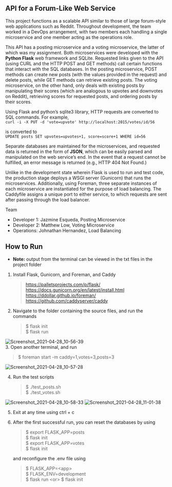 ## API for a Forum-Like Web Service
This project functions as a scalable API similar to those of large forum-style web applications such as Reddit. Throughout development, the team worked in a DevOps arrangement, with two members each handling a single microservice and one member acting as the operations role.

This API has a posting microservice and a voting microservice, the latter of which was my assignment. Both microservices were developed with the **Python Flask** web framework and SQLite. Requested links given to the API (using CURL and the HTTP POST and GET methods) call certain functions that interact with the SQL databases. In the posting microservice, POST methods can create new posts (with the values provided in the request) and delete posts, while GET methods can retrieve existing posts. The voting microservice, on the other hand, only deals with existing posts by manipulating their scores (which are analogous to upvotes and downvotes on Reddit), retrieving scores for requested posts, and ordering posts by their scores. 

Using Flask and python’s sqlite3 library, HTTP requests are converted to SQL commands. For example,  
```curl -i -X PUT -d 'vote=upvote' http://localhost:2015/votes/id/56```

is converted to  
```UPDATE posts SET upvotes=upvotes+1, score=score+1 WHERE id=56```

Separate databases are maintained for the microservices, and requested data is returned in the form of **JSON**, which can be easily parsed and manipulated on the web service’s end. In the event that a request cannot be fulfilled, an error message is returned (e.g., HTTP 404 Not Found.)

Unlike in the development state wherein Flask is used to run and test code, the production stage deploys a WSGI server (Gunicorn) that runs the microservices. Additionally, using Foreman, three separate instances of each microservice are instantiated for the purpose of load balancing. The Caddyfile assigns a unique port to either service, to which requests are sent after passing through the load balancer.

Team
- Developer 1: Jazmine Esqueda, Posting Microservice
- Developer 2: Matthew Low, Voting Microservice
- Operations: Johnathan Hernandez, Load Balancing

## How to Run
* **Note:** output from the terminal can be viewed in the txt files in the project folder
1. Install Flask, Gunicorn, and Foreman, and Caddy
   >https://palletsprojects.com/p/flask/  
   >https://docs.gunicorn.org/en/latest/install.html  
   >https://ddollar.github.io/foreman/  
   >https://github.com/caddyserver/caddy  
2. Navigate to the folder containing the source files, and run the commands
   >$ flask init  
   >$ flask run
   
![Screenshot_2021-04-28_10-56-39](https://user-images.githubusercontent.com/69742757/116467350-6e6f2980-a824-11eb-9ed7-d318214dac4f.png)  
3. Open another terminal, and run
   >$ foreman start -m caddy=1,votes=3,posts=3

![Screenshot_2021-04-28_10-57-28](https://user-images.githubusercontent.com/69742757/116467355-6f07c000-a824-11eb-9bde-8c83a77ecf45.png)

4. Run the test scripts
   >$ ./test_posts.sh  
   >$ ./test_votes.sh

![Screenshot_2021-04-28_10-58-33](https://user-images.githubusercontent.com/69742757/116467356-6fa05680-a824-11eb-932f-f1a8d12b2939.png)
![Screenshot_2021-04-28_11-01-38](https://user-images.githubusercontent.com/69742757/116467357-7038ed00-a824-11eb-9366-c08ab979f255.png)

5. Exit at any time using ctrl + c
6. After the first successful run, you can reset the databases by using
   >$ export FLASK_APP=posts  
   >$ flask init  
   >$ export FLASK_APP=votes  
   >$ flask init

   and reconfigure the .env file using 
   >$ FLASK_APP=\<app\>  
   >$ FLASK_ENV=development  
   >$ flask run \<or\> $ flask init  
